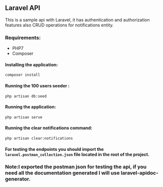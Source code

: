 

## Laravel API
This is a sample api with Laravel, it has authentication and authorization features also CRUD operations
 for notifications entity.
### Requirements:
* PHP7
* Composer

#### Installing the application:
```composer install```

#### Running the 100 users seeder :
```php artisan db:seed```

#### Running the application:
```php artisan serve```

#### Running the clear notifications command:
```php artisan clear:notifications```

#### For testing the endpoints you should import the ```laravel.postman_collection.json``` file located in the root of the project.

### Note:I exported the postman json for testing the api, if you need all the documentation generated I will use laravel-apidoc-generator.

